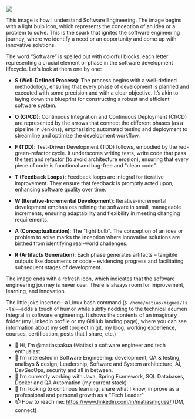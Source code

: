 ![](https://media.licdn.com/dms/image/D4D16AQGBFSaxwsexOw/profile-displaybackgroundimage-shrink_350_1400/0/1708414103723?e=1714003200&v=beta&t=DR6aXyr8v3iGH8ikVcppoJP_YtWABsxwqpioWjFR5bo)

This image is how I understand Software Engineering. The image begins with a light bulb icon, which represents the conception of an idea or a problem to solve. This is the spark that ignites the software engineering journey, where we identify a need or an opportunity and come up with innovative solutions.

The word “Software” is spelled out with colorful blocks, each letter representing a crucial element or phase in the software development lifecycle. Let’s look at them one by one:

- **S (Well-Defined Process)**: The process begins with a well-defined methodology, ensuring that every phase of development is planned and executed with some precision and with a clear objective. It’s akin to laying down the blueprint for constructing a robust and efficient software system.
    
- **O (CI/CD)**: Continuous Integration and Continuous Deployment (CI/CD) are represented by the arrows that connect the different phases (as a pipeline in Jenkins), emphasizing automated testing and deployment to streamline and optimize the development workflow.  
    
- **F (TDD)**: Test-Driven Development (TDD) follows, embodied by the red-green-refactor cycle. It underscores writing tests, write code that pass the test and refactor (to avoid architecture erosion), ensuring that every piece of code is functional and bug-free and "clean code".
    
- **T (Feedback Loops)**: Feedback loops are integral for iterative improvement. They ensure that feedback is promptly acted upon, enhancing software quality over time.
    
- **W (Iterative-Incremental Development)**: Iterative-incremental development emphasizes refining the software in small, manageable increments, ensuring adaptability and flexibility in meeting changing requirements.
    
- **A (Conceptualization)**: The "light bulb". The conception of an idea or problem to solve marks the inception where innovative solutions are birthed from identifying real-world challenges.
    
- **R (Artifacts Generation)**: Each phase generates artifacts – tangible outputs like documents or code – evidencing progress and facilitating subsequent stages of development.
    
The image ends with a refresh icon, which indicates that the software engineering journey is never over. There is always room for improvement, learning, and innovation.

The little joke inserted—a Linux bash command (`$ /home/matias/miguez/ls -la`)—adds a touch of humor while subtly nodding to the technical acumen integral in software engineering. It shows the contents of an imaginary folder (my LinkedIn profile or my GitHub landing page), where you can see information about my self (project in git, my blog, working experience, courses, certification, posts that I share, etc.)

- 👋 Hi, I’m @matiaspakua (Matias) a software engineer and tech enthusiast
- 👀 I’m interested in Software Engineering: development, QA & testing, analisys & design, Leadership, Software and System architecture, AI, DevSecOps, security and all in between.
- 🌱 I’m currently working with Java, Spring Framework, SQL Databases, Docker and QA Automation (my current stack)
- 💞️ I’m looking to continous learning, share what I know, improve as a professional and personal growth as a "Tech Leader"
- 📫 How to reach me: https://www.linkedin.com/in/matiasmiguez/ (DM, connect)

              
<!---
matiaspakua/matiaspakua is a ✨ special ✨ repository because its `README.md` (this file) appears on your GitHub profile.
You can click the Preview link to take a look at your changes.
--->

